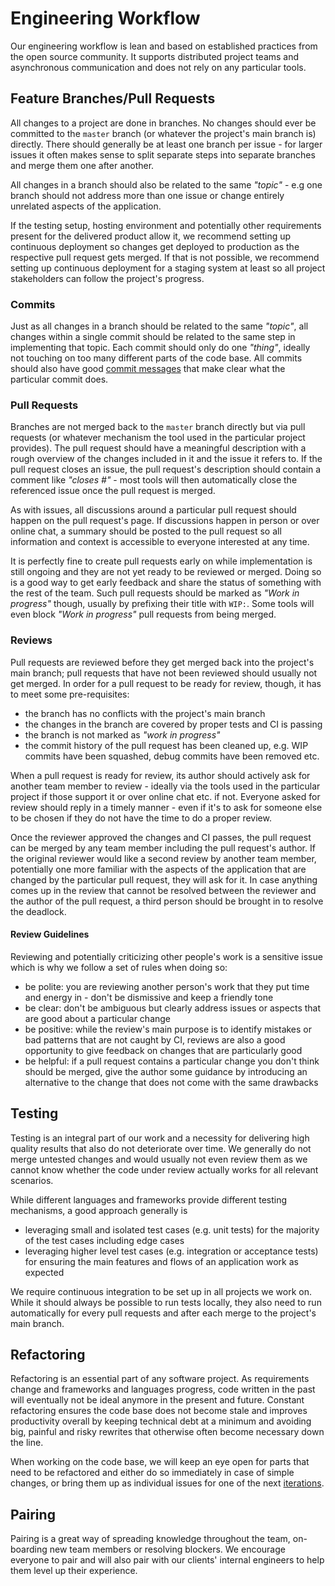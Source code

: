 # Engineering Workflow

Our engineering workflow is lean and based on established practices from the
open source community. It supports distributed project teams and asynchronous
communication and does not rely on any particular tools.

## Feature Branches/Pull Requests

All changes to a project are done in branches. No changes should ever be
committed to the `master` branch (or whatever the project's main branch is)
directly. There should generally be at least one branch per issue - for larger
issues it often makes sense to split separate steps into separate branches and
merge them one after another.

All changes in a branch should also be related to the same _"topic"_ - e.g one
branch should not address more than one issue or change entirely unrelated
aspects of the application.

If the testing setup, hosting environment and potentially other requirements
present for the delivered product allow it, we recommend setting up continuous
deployment so changes get deployed to production as the respective pull request
gets merged. If that is not possible, we recommend setting up continuous
deployment for a staging system at least so all project stakeholders can follow
the project's progress.

### Commits

Just as all changes in a branch should be related to the same _"topic"_, all
changes within a single commit should be related to the same step in
implementing that topic. Each commit should only do one _"thing"_, ideally not
touching on too many different parts of the code base. All commits should also
have good [commit messages](https://git-scm.com/docs/git-commit#_discussion)
that make clear what the particular commit does.

### Pull Requests

Branches are not merged back to the `master` branch directly but via pull
requests (or whatever mechanism the tool used in the particular project
provides). The pull request should have a meaningful description with a rough
overview of the changes included in it and the issue it refers to. If the pull
request closes an issue, the pull request's description should contain a comment
like _"closes #<issue>"_ - most tools will then automatically close the
referenced issue once the pull request is merged.

As with issues, all discussions around a particular pull request should happen
on the pull request's page. If discussions happen in person or over online chat,
a summary should be posted to the pull request so all information and context is
accessible to everyone interested at any time.

It is perfectly fine to create pull requests early on while implementation is
still ongoing and they are not yet ready to be reviewed or merged. Doing so is a
good way to get early feedback and share the status of something with the rest
of the team. Such pull requests should be marked as _"Work in progress"_ though,
usually by prefixing their title with `WIP:`. Some tools will even block _"Work
in progress"_ pull requests from being merged.

### Reviews

Pull requests are reviewed before they get merged back into the project's main
branch; pull requests that have not been reviewed should usually not get merged.
In order for a pull request to be ready for review, though, it has to meet some
pre-requisites:

- the branch has no conflicts with the project's main branch
- the changes in the branch are covered by proper tests and CI is passing
- the branch is not marked as _"work in progress"_
- the commit history of the pull request has been cleaned up, e.g. WIP commits
  have been squashed, debug commits have been removed etc.

When a pull request is ready for review, its author should actively ask for
another team member to review - ideally via the tools used in the particular
project if those support it or over online chat etc. if not. Everyone asked for
review should reply in a timely manner - even if it's to ask for someone else to
be chosen if they do not have the time to do a proper review.

Once the reviewer approved the changes and CI passes, the pull request can be
merged by any team member including the pull request's author. If the original
reviewer would like a second review by another team member, potentially one more
familiar with the aspects of the application that are changed by the particular
pull request, they will ask for it. In case anything comes up in the review that
cannot be resolved between the reviewer and the author of the pull request, a
third person should be brought in to resolve the deadlock.

#### Review Guidelines

Reviewing and potentially criticizing other people's work is a sensitive issue
which is why we follow a set of rules when doing so:

- be polite: you are reviewing another person's work that they put time and
  energy in - don't be dismissive and keep a friendly tone
- be clear: don't be ambiguous but clearly address issues or aspects that are
  good about a particular change
- be positive: while the review's main purpose is to identify mistakes or bad
  patterns that are not caught by CI, reviews are also a good opportunity to
  give feedback on changes that are particularly good
- be helpful: if a pull request contains a particular change you don't think
  should be merged, give the author some guidance by introducing an alternative
  to the change that does not come with the same drawbacks

## Testing

Testing is an integral part of our work and a necessity for delivering high
quality results that also do not deteriorate over time. We generally do not
merge untested changes and would usually not even review them as we cannot know
whether the code under review actually works for all relevant scenarios.

While different languages and frameworks provide different testing mechanisms, a
good approach generally is

- leveraging small and isolated test cases (e.g. unit tests) for the majority of
  the test cases including edge cases
- leveraging higher level test cases (e.g. integration or acceptance tests) for
  ensuring the main features and flows of an application work as expected

We require continuous integration to be set up in all projects we work on. While
it should always be possible to run tests locally, they also need to run
automatically for every pull requests and after each merge to the project's main
branch.

## Refactoring

Refactoring is an essential part of any software project. As requirements change
and frameworks and languages progress, code written in the past will eventually
not be ideal anymore in the present and future. Constant refactoring ensures the
code base does not become stale and improves productivity overall by keeping
technical debt at a minimum and avoiding big, painful and risky rewrites that
otherwise often become necessary down the line.

When working on the code base, we will keep an eye open for parts that need to
be refactored and either do so immediately in case of simple changes, or bring
them up as individual issues for one of the next [iterations](../../process).

## Pairing

Pairing is a great way of spreading knowledge throughout the team, on-boarding
new team members or resolving blockers. We encourage everyone to pair and will
also pair with our clients' internal engineers to help them level up their
experience.
